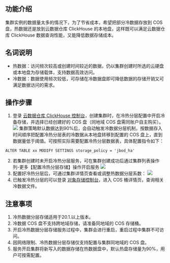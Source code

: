 ## 功能介绍
集群实例的数据量太多的情况下，为了节省成本，希望把部分冷数据存放到 COS 盘，热数据还是放到云数据仓库 ClickHouse 的本地盘，这样既可以满足云数据仓库 ClickHouse 数据查询性能，又能降低数据存储成本。

## 名词说明
- 热数据：访问频次较高或创建时间较近的数据，仍以集群创建时所选的云硬盘或本地盘为存储载体，支持数据高效访问。
- 冷数据：数据使用频次较低，可存储在冷数据盘即可降低数据的存储开销又可满足数据访问的需求。

## 操作步骤
1. 登录 [云数据仓库 ClickHouse 控制台](https://console.cloud.tencent.com/cdwch)，创建集群时，在冷热分层配置中开启冷备存储，并选择已经创建好的 COS 盘（同地域 COS 盘需同账户自主购买）。
![](https://qcloudimg.tencent-cloud.cn/raw/19aa613455703ef0b60f3144b63b0fbb.png)
集群策略默认数据达到90%后，会自动触发冷数据分层机制，按数据存入时间顺序把配置冷热分层表的冷数据从本地盘转移到配置的 COS 盘上，直到数据量低于阈值。可按照实际需要配置冷热分层数据表，具体配置指令如下：
```
ALTER TABLE xx MODIFY SETTINGS storage_policy = 'jbod_ha'
```
2. 若集群创建时未开启冷热分层服务，可在集群创建成功后通过集群列表操作列-更多【配置冷热分层存储】操作开启服务
 ![](https://qcloudimg.tencent-cloud.cn/raw/f5b54f80388fcf5ae68ec58726bf53e4.png)
3. 配置好冷热分层后，可通过集群详情页查看或调整热数据分层系数： 
 ![](https://qcloudimg.tencent-cloud.cn/raw/98692bfe7c1b781be8c0f6f71405c8b0.png)
4. 已触发冷热分层的可以登录 [对象存储控制台](https://console.cloud.tencent.com/cos5/bucket)，进入 COS 桶详情页，查询相关冷数据文件。

## 注意事项
1. 冷热数据分层存储适用于20.1.以上版本。
2. 冷数据 COS 盘不支持跨地域存储，请准备同地域的 COS 存储桶。
3. 开启冷热数据分层存储服务过程中，集群会进行重启，重启过程中集群不可访问。
4. 因网络限制、冷热数据分层存储仅支持配置与集群同地域的 COS 盘。
5. 服务开启集群将新写入的数据存储在热数据盘中，默认热盘存储量为90%，用户可按需配置。



